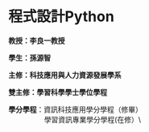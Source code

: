 # 程式設計Python

**教授：李良一教授**

**學生：孫源智**

**主修：科技應用與人力資源發展學系**

**雙主修：學習科學學士學位學程**

**學分學程**：資訊科技應用學分學程（修畢）\
&nbsp;&nbsp;&nbsp;&nbsp;&nbsp;&nbsp;&nbsp;&nbsp;&nbsp;&nbsp;&nbsp;&nbsp;&nbsp;&nbsp;&nbsp;&nbsp; &nbsp;學習資訊專業學分學程(在修）\
